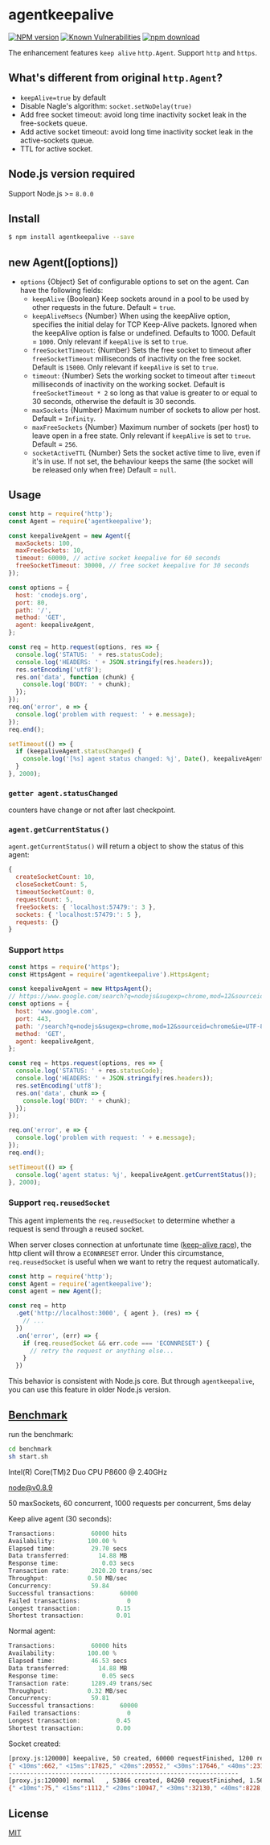 # agentkeepalive

[![NPM version][npm-image]][npm-url]
[![Known Vulnerabilities][snyk-image]][snyk-url]
[![npm download][download-image]][download-url]

[npm-image]: https://img.shields.io/npm/v/agentkeepalive.svg?style=flat
[npm-url]: https://npmjs.org/package/agentkeepalive
[snyk-image]: https://snyk.io/test/npm/agentkeepalive/badge.svg?style=flat-square
[snyk-url]: https://snyk.io/test/npm/agentkeepalive
[download-image]: https://img.shields.io/npm/dm/agentkeepalive.svg?style=flat-square
[download-url]: https://npmjs.org/package/agentkeepalive

The enhancement features `keep alive` `http.Agent`. Support `http` and `https`.

## What's different from original `http.Agent`?

- `keepAlive=true` by default
- Disable Nagle's algorithm: `socket.setNoDelay(true)`
- Add free socket timeout: avoid long time inactivity socket leak in the free-sockets queue.
- Add active socket timeout: avoid long time inactivity socket leak in the active-sockets queue.
- TTL for active socket.

## Node.js version required

Support Node.js >= `8.0.0`

## Install

```bash
$ npm install agentkeepalive --save
```

## new Agent([options])

* `options` {Object} Set of configurable options to set on the agent.
  Can have the following fields:
  * `keepAlive` {Boolean} Keep sockets around in a pool to be used by
    other requests in the future. Default = `true`.
  * `keepAliveMsecs` {Number} When using the keepAlive option, specifies the initial delay
    for TCP Keep-Alive packets. Ignored when the keepAlive option is false or undefined. Defaults to 1000.
    Default = `1000`.  Only relevant if `keepAlive` is set to `true`.
  * `freeSocketTimeout`: {Number} Sets the free socket to timeout
    after `freeSocketTimeout` milliseconds of inactivity on the free socket.
    Default is `15000`.
    Only relevant if `keepAlive` is set to `true`.
  * `timeout`: {Number} Sets the working socket to timeout
    after `timeout` milliseconds of inactivity on the working socket.
    Default is `freeSocketTimeout * 2` so long as that value is greater to or equal to 30 seconds, otherwise the default is 30 seconds.
  * `maxSockets` {Number} Maximum number of sockets to allow per
    host. Default = `Infinity`.
  * `maxFreeSockets` {Number} Maximum number of sockets (per host) to leave open
    in a free state. Only relevant if `keepAlive` is set to `true`.
    Default = `256`.
  * `socketActiveTTL` {Number} Sets the socket active time to live, even if it's in use.
    If not set, the behaviour keeps the same (the socket will be released only when free)
    Default = `null`.

## Usage

```js
const http = require('http');
const Agent = require('agentkeepalive');

const keepaliveAgent = new Agent({
  maxSockets: 100,
  maxFreeSockets: 10,
  timeout: 60000, // active socket keepalive for 60 seconds
  freeSocketTimeout: 30000, // free socket keepalive for 30 seconds
});

const options = {
  host: 'cnodejs.org',
  port: 80,
  path: '/',
  method: 'GET',
  agent: keepaliveAgent,
};

const req = http.request(options, res => {
  console.log('STATUS: ' + res.statusCode);
  console.log('HEADERS: ' + JSON.stringify(res.headers));
  res.setEncoding('utf8');
  res.on('data', function (chunk) {
    console.log('BODY: ' + chunk);
  });
});
req.on('error', e => {
  console.log('problem with request: ' + e.message);
});
req.end();

setTimeout(() => {
  if (keepaliveAgent.statusChanged) {
    console.log('[%s] agent status changed: %j', Date(), keepaliveAgent.getCurrentStatus());
  }
}, 2000);

```

### `getter agent.statusChanged`

counters have change or not after last checkpoint.

### `agent.getCurrentStatus()`

`agent.getCurrentStatus()` will return a object to show the status of this agent:

```js
{
  createSocketCount: 10,
  closeSocketCount: 5,
  timeoutSocketCount: 0,
  requestCount: 5,
  freeSockets: { 'localhost:57479:': 3 },
  sockets: { 'localhost:57479:': 5 },
  requests: {}
}
```

### Support `https`

```js
const https = require('https');
const HttpsAgent = require('agentkeepalive').HttpsAgent;

const keepaliveAgent = new HttpsAgent();
// https://www.google.com/search?q=nodejs&sugexp=chrome,mod=12&sourceid=chrome&ie=UTF-8
const options = {
  host: 'www.google.com',
  port: 443,
  path: '/search?q=nodejs&sugexp=chrome,mod=12&sourceid=chrome&ie=UTF-8',
  method: 'GET',
  agent: keepaliveAgent,
};

const req = https.request(options, res => {
  console.log('STATUS: ' + res.statusCode);
  console.log('HEADERS: ' + JSON.stringify(res.headers));
  res.setEncoding('utf8');
  res.on('data', chunk => {
    console.log('BODY: ' + chunk);
  });
});

req.on('error', e => {
  console.log('problem with request: ' + e.message);
});
req.end();

setTimeout(() => {
  console.log('agent status: %j', keepaliveAgent.getCurrentStatus());
}, 2000);
```

### Support `req.reusedSocket`

This agent implements the `req.reusedSocket` to determine whether a request is send through a reused socket.

When server closes connection at unfortunate time ([keep-alive race](https://code-examples.net/en/q/28a8069)), the http client will throw a `ECONNRESET` error. Under this circumstance, `req.reusedSocket` is useful when we want to retry the request automatically.

```js
const http = require('http');
const Agent = require('agentkeepalive');
const agent = new Agent();

const req = http
  .get('http://localhost:3000', { agent }, (res) => {
    // ...
  })
  .on('error', (err) => {
    if (req.reusedSocket && err.code === 'ECONNRESET') {
      // retry the request or anything else...
    }
  })
```

This behavior is consistent with Node.js core. But through `agentkeepalive`, you can use this feature in older Node.js version.

## [Benchmark](https://github.com/node-modules/agentkeepalive/tree/master/benchmark)

run the benchmark:

```bash
cd benchmark
sh start.sh
```

Intel(R) Core(TM)2 Duo CPU     P8600  @ 2.40GHz

node@v0.8.9

50 maxSockets, 60 concurrent, 1000 requests per concurrent, 5ms delay

Keep alive agent (30 seconds):

```js
Transactions:          60000 hits
Availability:         100.00 %
Elapsed time:          29.70 secs
Data transferred:        14.88 MB
Response time:            0.03 secs
Transaction rate:      2020.20 trans/sec
Throughput:           0.50 MB/sec
Concurrency:           59.84
Successful transactions:       60000
Failed transactions:             0
Longest transaction:          0.15
Shortest transaction:         0.01
```

Normal agent:

```js
Transactions:          60000 hits
Availability:         100.00 %
Elapsed time:          46.53 secs
Data transferred:        14.88 MB
Response time:            0.05 secs
Transaction rate:      1289.49 trans/sec
Throughput:           0.32 MB/sec
Concurrency:           59.81
Successful transactions:       60000
Failed transactions:             0
Longest transaction:          0.45
Shortest transaction:         0.00
```

Socket created:

```bash
[proxy.js:120000] keepalive, 50 created, 60000 requestFinished, 1200 req/socket, 0 requests, 0 sockets, 0 unusedSockets, 50 timeout
{" <10ms":662," <15ms":17825," <20ms":20552," <30ms":17646," <40ms":2315," <50ms":567," <100ms":377," <150ms":56," <200ms":0," >=200ms+":0}
----------------------------------------------------------------
[proxy.js:120000] normal   , 53866 created, 84260 requestFinished, 1.56 req/socket, 0 requests, 0 sockets
{" <10ms":75," <15ms":1112," <20ms":10947," <30ms":32130," <40ms":8228," <50ms":3002," <100ms":4274," <150ms":181," <200ms":18," >=200ms+":33}
```

## License

[MIT](LICENSE)
